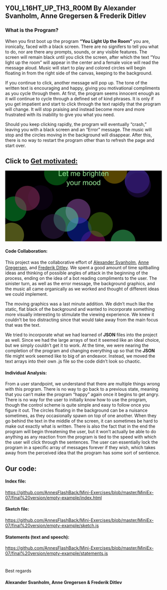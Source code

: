 
## Y0U_L16HT_UP_TH3_R00M By Alexander Svanholm, Anne Gregersen & Frederik Ditlev
### What is the Program?

When you first boot up the program **“You Light Up the Room”** you are, ironically, faced with a black screen. There are no signifers to tell you what to do, nor are there any prompts, sounds, or any visible features. The screen will remain black until you click the screen, after which the text “You light up the room” will appear in the center and a female voice will read the message aloud. Music will start to play and colored circles will begin floating in from the right side of the canvas, keeping to the background. 

If you continue to click, another message will pop up. The tone of the written text is encouraging and happy, giving you motivational compliments as you cycle through them. At first, the program seems innocent enough as it will continue to cycle through a defined set of kind phrases. It is only if you get impatient and start to click through the text rapidly that the program will change. It will stop praising and instead become more and more frustrated with its inability to give you what you need. 

Should you keep clicking rapidly, the program will eventually “crash,” leaving you with a black screen and an “Error” message. The music will stop and the circles moving in the background will disappear. After this, there is no way to restart the program other than to refresh the page and start over. 

## Click to [Get motivated:](https://cdn.rawgit.com/AnnesFlashBack/Mini-Exercises/c1f0e069/MiniEx-07/final%20version/empty-example/index.html)

![alt text](mini_ex7.1.png "Let me brighten your mood")

#### Code Collaboration:

This project was the collaborative effort of [Alexander Svanholm](https://github.com/ubiquitousman/mini-ex), [Anne Gregersen](https://github.com/AnnesFlashBack/Mini-Exercises), and [Frederik Ditlev](https://github.com/Mightydeeze/mini_ex/tree/mini_ex_main). We spent a good amount of time spitballing ideas and thinking of possible angles of attack in the beginning of the process, ending on the idea of a bot reading compliments to the user. The sinister turn, as well as the error message, the background graphics, and the music all came organically as we worked and thought of different ideas we could implement. 

The moving graphics was a last minute addition. We didn’t much like the static, flat black of the background and wanted to incorporate something more visually interesting to stimulate the viewing experience. We knew it couldn’t be too distracting since that would take away from the main focus that was the text. 

We tried to incorporate what we had learned of **JSON** files into the project as well. Since we had the large arrays of text it seemed like an ideal choice, but we simply couldn’t get it to work. At the time, we were nearing the completion of the program and changing everything up so that the **JSON** file might work seemed like to big of an endeavor. Instead, we moved the text arrays into their own .js file so the code didn’t look so chaotic. 

#### Individual Analysis: 
From a user standpoint, we understand that there are multiple things wrong with this program. There is no way to go back to a previous state, meaning that you can’t make the program “happy” again once it begins to get angry. There is no way for the user to initially know how to use the program, though the control scheme is quite simple and easy to follow once you figure it out. The circles floating in the background can be a nuisance sometimes, as they occasionally spawn on top of one another. When they go behind the text in the middle of the screen, it can sometimes be hard to make out exactly what is written. There is also the fact that in the end the program will begin threatening the user, but it won’t actually be able to do anything as any reaction from the program is tied to the speed with which the user will click through the sentences. The user can essentially lock the program in a specific array of messages forever if they wish, which takes away from the perceived idea that the program has some sort of sentience. 


## Our code:
#### Index file:
https://github.com/AnnesFlashBack/Mini-Exercises/blob/master/MiniEx-07/final%20version/empty-example/index.html
#### Sketch file:
https://github.com/AnnesFlashBack/Mini-Exercises/blob/master/MiniEx-07/final%20version/empty-example/sketch.js
#### Statements (text and speech):
https://github.com/AnnesFlashBack/Mini-Exercises/blob/master/MiniEx-07/final%20version/empty-example/statements.js
  #
 Best regards 
#### Alexander Svanholm, Anne Gregersen & Frederik Ditlev

